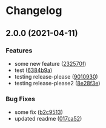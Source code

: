 # Changelog

## 2.0.0 (2021-04-11)


### Features

* some new feature ([232570f](https://www.github.com/rajesh-nitc/gcp-network/commit/232570f8649de8018b473091429d1663a70f5531))
* test ([6384b9a](https://www.github.com/rajesh-nitc/gcp-network/commit/6384b9a43338f3382b43be7fd133360da325dc08))
* testing release-please ([9010930](https://www.github.com/rajesh-nitc/gcp-network/commit/90109303a557fe921cbd7d5d3d7faf411c6aa46e))
* testing release-please2 ([8e28f3e](https://www.github.com/rajesh-nitc/gcp-network/commit/8e28f3e4e01ca17836067e6c7dacc98d01110484))


### Bug Fixes

* some fix ([b2c9513](https://www.github.com/rajesh-nitc/gcp-network/commit/b2c9513cea1ad25b06a62829f9bffd51583bed8f))
* updated readme ([017ca52](https://www.github.com/rajesh-nitc/gcp-network/commit/017ca52a0f85cb59c7dfabb7575aafb44dbcecc5))
